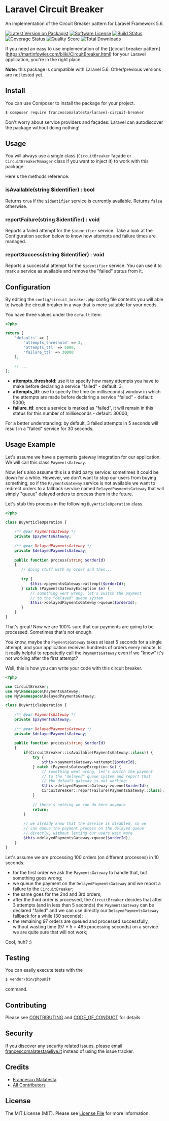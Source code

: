 # Laravel Circuit Breaker

An implementation of the Circuit Breaker pattern for Laravel Framework 5.6.

[![Latest Version on Packagist][ico-version]][link-packagist]
[![Software License][ico-license]](LICENSE.md)
[![Build Status][ico-travis]][link-travis]
[![Coverage Status][ico-scrutinizer]][link-scrutinizer]
[![Quality Score][ico-code-quality]][link-code-quality]
[![Total Downloads][ico-downloads]][link-downloads]

If you need an easy to use implementation of the []circuit breaker pattern](https://martinfowler.com/bliki/CircuitBreaker.html) for your Laravel application, you're in the right place.

**Note:** this package is compatible with Laravel 5.6. Other/previous versions are not tested yet.

## Install

You can use Composer to install the package for your project.

``` bash
$ composer require francescomalatesta/laravel-circuit-breaker
```

Don't worry about service providers and façades: Laravel can autodiscover the package without doing nothing!

## Usage

You will always use a single class (`CircuitBreaker` façade or `CircuitBreakerManager` class if you want to inject it) to work with this package.

Here's the methods reference:

### isAvailable(string $identifier) : bool

Returns `true` if the `$identifier` service is currently available. Returns `false` otherwise.

### reportFailure(string $identifier) : void

Reports a failed attempt for the `$identifier` service. Take a look at the Configuration section below to know how attempts and failure times are managed.

### reportSuccess(string $identifier) : void

Reports a successful attempt for the `$identifier` service. You can use it to mark a service as available and remove the "failed" status from it.

## Configuration

By editing the `config/circuit_breaker.php` config file contents you will able to tweak the circuit breaker in a way that is more suitable for your needs.

You have three values under the `default` item:

```php
<?php

return [
    'defaults' => [
        'attempts_threshold' => 3,
        'attempts_ttl' => 5000,
        'failure_ttl' => 30000
    ],
    
    // ...
];

```

- **attempts_threshold**: use it to specify how many attempts you have to make before declaring a service "failed" - default: 3;
- **attempts_ttl**: use to specify the time (in milliseconds) window in which the attempts are made before declaring a service "failed" - default: 5000;
- **failure_ttl**: once a service is marked as "failed", it will remain in this status for this number of milliseconds - default: 30000;

For a better understanding: by default, 3 failed attempts in 5 seconds will result in a "failed" service for 30 seconds.

## Usage Example

Let's assume we have a payments gateway integration for our application. We will call this class `PaymentsGateway`.

Now, let's also assume this is a third party service: sometimes it could be down for a while. However, we don't want to stop our users from buying something, so if the `PaymentsGateway` service is not available we want to redirect orders to a fallback service named `DelayedPaymentsGateway` that will simply "queue" delayed orders to process them in the future.

Let's stub this process in the following `BuyArticleOperation` class.

```php
<?php

class BuyArticleOperation {
    
    /** @var PaymentsGateway */
    private $paymentsGateway;
    
    /** @var DelayedPaymentsGateway */
    private $delayedPaymentsGateway;
    
    public function process(string $orderId)
    {
       // doing stuff with my order and then...
       
       try {
           $this->paymentsGateway->attempt($orderId);
       } catch (PaymentsGatewayException $e) {
           // something went wrong, let's switch the payment
           // to the "delayed" queue system
           $this->delayedPaymentsGateway->queue($orderId);
       }
    }
}
```

That's great! Now we are 100% sure that our payments are going to be processed. Sometimes that's not enough.

You know, maybe the `PaymentsGateway` takes at least 5 seconds for a single attempt, and your application receives hundreds of orders every minute. Is it really helpful to repeatedly call the `PaymentsGateway` even if we "know" it's not working after the first attempt? 

Well, this is how you can write your code with this circuit breaker.

```php
<?php

use CircuitBreaker;
use My\Namespace\PaymentsGateway;
use My\Namespace\DelayedPaymentsGateway;

class BuyArticleOperation {
    
    /** @var PaymentsGateway */
    private $paymentsGateway;
    
    /** @var DelayedPaymentsGateway */
    private $delayedPaymentsGateway;
    
    public function process(string $orderId)
    {
        if(CircuitBreaker::isAvailable(PaymentsGateway::class)) {
            try {
                $this->paymentsGateway->attempt($orderId);
            } catch (PaymentsGatewayException $e) {
                // something went wrong, let's switch the payment
                // to the "delayed" queue system and report that
                // the default gateway is not working!
                $this->delayedPaymentsGateway->queue($orderId);
                CircuitBreaker::reportFailure(PaymentsGateway::class);
            }
            
            // there's nothing we can do here anymore
            return;
        }
        
        // we already know that the service is disabled, so we
        // can queue the payment process on the delayed queue
        // directly, without letting our users wait more
        $this->delayedPaymentsGateway->queue($orderId);
    }
}
```

Let's assume we are processing 100 orders (on different processes) in 10 seconds.

* for the first order we ask the `PaymentsGateway` to handle that, but something goes wrong;
* we queue the payment on the `DelayedPaymentsGateway` and we report a failure to the `CircuitBreaker`;
* the same goes for the 2nd and 3rd orders;
* after the third order is processed, the `CircuitBreaker` decides that after 3 attempts (and in less than 5 seconds) the `PaymentsGateway` can be declared "failed" and we can use directly our `DelayedPaymentsGateway` fallback for a while (30 seconds);
* the remaining 97 orders are queued and processed successfully, without wasting time (97 * 5 = 485 processing seconds) on a service we are quite sure that will not work;

Cool, huh? :)

## Testing

You can easily execute tests with the

``` bash
$ vendor/bin/phpunit
```

command.

## Contributing

Please see [CONTRIBUTING](CONTRIBUTING.md) and [CODE_OF_CONDUCT](CODE_OF_CONDUCT.md) for details.

## Security

If you discover any security related issues, please email francescomalatesta@live.it instead of using the issue tracker.

## Credits

- [Francesco Malatesta][link-author]
- [All Contributors][link-contributors]

## License

The MIT License (MIT). Please see [License File](LICENSE.md) for more information.

[ico-version]: https://img.shields.io/packagist/v/francescomalatesta/laravel-circuit-breaker.svg?style=flat-square
[ico-license]: https://img.shields.io/badge/license-MIT-brightgreen.svg?style=flat-square
[ico-travis]: https://img.shields.io/travis/francescomalatesta/laravel-circuit-breaker/master.svg?style=flat-square
[ico-scrutinizer]: https://img.shields.io/scrutinizer/coverage/g/francescomalatesta/laravel-circuit-breaker.svg?style=flat-square
[ico-code-quality]: https://img.shields.io/scrutinizer/g/francescomalatesta/laravel-circuit-breaker.svg?style=flat-square
[ico-downloads]: https://img.shields.io/packagist/dt/francescomalatesta/laravel-circuit-breaker.svg?style=flat-square

[link-packagist]: https://packagist.org/packages/francescomalatesta/laravel-circuit-breaker
[link-travis]: https://travis-ci.org/francescomalatesta/laravel-circuit-breaker
[link-scrutinizer]: https://scrutinizer-ci.com/g/francescomalatesta/laravel-circuit-breaker/code-structure
[link-code-quality]: https://scrutinizer-ci.com/g/francescomalatesta/laravel-circuit-breaker
[link-downloads]: https://packagist.org/packages/francescomalatesta/laravel-circuit-breaker
[link-author]: https://github.com/francescomalatesta
[link-contributors]: ../../contributors
